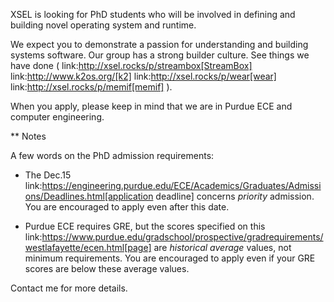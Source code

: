 XSEL is looking for PhD students who will be involved in defining and building novel operating system and runtime.

We expect you to demonstrate a passion for understanding and building systems software.
Our group has a strong builder culture. 
See things we have done (
link:http://xsel.rocks/p/streambox[StreamBox] 
link:http://www.k2os.org/[k2] 
link:http://xsel.rocks/p/wear[wear] 
link:http://xsel.rocks/p/memif[memif]
).

When you apply, please keep in mind that we are in Purdue ECE and computer engineering.

** Notes

A few words on the PhD admission requirements:

* The Dec.15 link:https://engineering.purdue.edu/ECE/Academics/Graduates/Admissions/Deadlines.html[application deadline] concerns _priority_ admission. You are encouraged to apply even after this date. 
  
* Purdue ECE requires GRE, but the scores specified on this link:https://www.purdue.edu/gradschool/prospective/gradrequirements/westlafayette/ecen.html[page] are _historical average_ values, not minimum requirements. 
You are encouraged to apply even if your GRE scores are below these average values.

Contact me for more details.

